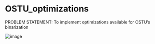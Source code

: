 # OSTU_optimizations
PROBLEM STATEMENT: 
  To implement optimizations available for OSTU’s binarization

![image](https://github.com/user-attachments/assets/31809479-42a2-47cf-adc0-0bafe0405e77)
